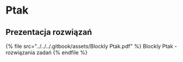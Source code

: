 # Ptak

## Prezentacja rozwiązań

{% file src="../../../.gitbook/assets/Blockly Ptak.pdf" %}
Blockly Ptak - rozwiązania zadań
{% endfile %}

